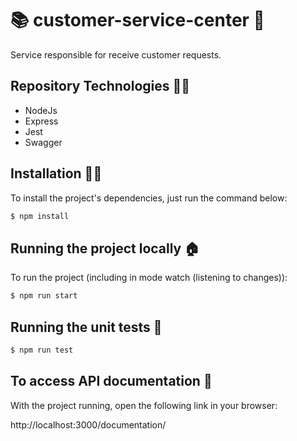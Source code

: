 # 📚 customer-service-center 🚀

Service responsible for receive customer requests.

## Repository Technologies 👨‍💻 

- NodeJs
- Express
- Jest
- Swagger

## Installation 👩‍💻

To install the project's dependencies, just run the command below:

```bash
$ npm install
```

## Running the project locally 🏠

To run the project (including in mode watch (listening to changes)):

```bash
$ npm run start
```

## Running the unit tests 🧪

```bash
$ npm run test
```

## To access API documentation 📖

With the project running, open the following link in your browser:

http://localhost:3000/documentation/
